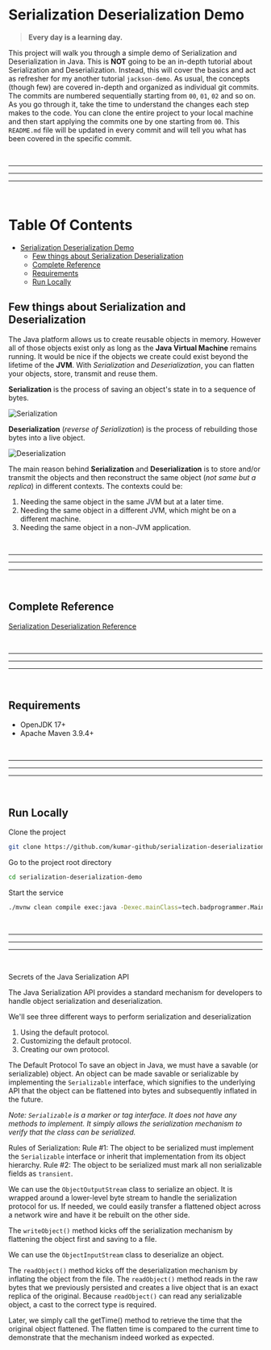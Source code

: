 # Serialization Deserialization Demo
> **Every day is a learning day.**

This project will walk you through a simple demo of Serialization and Deserialization in Java. This is **NOT** going to be an in-depth tutorial about Serialization and Deserialization. Instead, this will cover the basics and act as refresher for my another tutorial `jackson-demo`. As usual, the concepts (though few) are covered in-depth and organized as individual git commits. The commits are numbered sequentially starting from `00`, `01`, `02` and so on. As you go through it, take the time to understand the changes each step makes to the code. You can clone the entire project to your local machine and then start applying the commits one by one starting from `00`. This `README.md` file will be updated in every commit and will tell you what has been covered in the specific commit.

<br/>

---

---

---

<br/>

Table Of Contents
=================

* [Serialization Deserialization Demo](#serialization-deserialization-demo)
  * [Few things about Serialization Deserialization](#few-things-about-serialization-and-deserialization)
  * [Complete Reference](#complete-reference)
  * [Requirements](#requirements)
  * [Run Locally](#run-locally)
   
## Few things about Serialization and Deserialization

The Java platform allows us to create reusable objects in memory. However all of those objects exist only as long as the **Java Virtual Machine** remains running. It would be nice if the objects we create could exist beyond the lifetime of the **JVM**. With *Serialization* and *Deserialization*, you can flatten your objects, store, transmit and reuse them.

**Serialization** is the process of saving an object's state in to a sequence of bytes.

![Serialization](https://github.com/kumar-github/tutorial-resources/assets/2657313/e2a74b2c-23ce-42b6-badf-bceb4c89a3c5)

**Deserialization** (*reverse of Serialization*) is the process of rebuilding those bytes into a live object.

![Deserialization](https://github.com/kumar-github/tutorial-resources/assets/2657313/2915c8ab-2450-4d88-9c07-06c63340f1e0)

The main reason behind **Serialization** and **Deserialization** is to store and/or transmit the objects and then reconstruct the same object (*not same but a replica*) in different contexts. The contexts could be:
1. Needing the same object in the same JVM but at a later time.
2. Needing the same object in a different JVM, which might be on a different machine.
3. Needing the same object in a non-JVM application.

<br/>

---

---

---

<br/>

## Complete Reference

[Serialization Deserialization Reference](https://docs.oracle.com/javase/8/docs/platform/serialization/spec/serialTOC.html)

<br/>

---

---

---

<br/>

## Requirements

* OpenJDK 17+
* Apache Maven 3.9.4+

<br/>

---

---

---

<br/>

## Run Locally

Clone the project

```bash
git clone https://github.com/kumar-github/serialization-deserialization-demo
```

Go to the project root directory

```bash
cd serialization-deserialization-demo
```

Start the service

```bash
./mvnw clean compile exec:java -Dexec.mainClass=tech.badprogrammer.Main
```

<br/>

---

---

---

<br/>

Secrets of the Java Serialization API

The Java Serialization API provides a standard mechanism for developers to handle object serialization and deserialization.

We'll see three different ways to perform serialization and deserialization
1. Using the default protocol.
2. Customizing the default protocol.
3. Creating our own protocol.

The Default Protocol
To save an object in Java, we must have a savable (or serializable) object. An object can be made savable or serializable by implementing the `Serializable` interface, which signifies to the underlying API that the object can be flattened into bytes and subsequently inflated in the future.

*Note: `Serializable` is a marker or tag interface. It does not have any methods to implement. It simply allows the serialization mechanism to verify that the class can be serialized.*

Rules of Serialization:
Rule #1: The object to be serialized must implement the `Serializable` interface or inherit that implementation from its object hierarchy.
Rule #2: The object to be serialized must mark all non serializable fields as `transient`.

We can use the `ObjectOutputStream` class to serialize an object. It is wrapped around a lower-level byte stream to handle the serialization protocol for us. If needed, we could easily transfer a flattened object across a network wire and have it be rebuilt on the other side.

The `writeObject()` method kicks off the serialization mechanism by flattening the object first and saving to a file.

We can use the `ObjectInputStream` class to deserialize an object.

The `readObject()` method kicks off the deserialization mechanism by inflating the object from the file. The `readObject()` method reads in the raw bytes that we previously persisted and creates a live object that is an exact replica of the original. Because `readObject()` can read any serializable object, a cast to the correct type is required.

Later, we simply call the getTime() method to retrieve the time that the original object flattened. The flatten time is compared to the current time to demonstrate that the mechanism indeed worked as expected.
